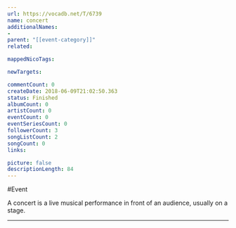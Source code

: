 ```yaml
---
url: https://vocadb.net/T/6739
name: concert
additionalNames: 
- 
parent: "[[event-category]]"
related:

mappedNicoTags:

newTargets:

commentCount: 0
createDate: 2018-06-09T21:02:50.363
status: Finished
albumCount: 0
artistCount: 0
eventCount: 0
eventSeriesCount: 0
followerCount: 3
songListCount: 2
songCount: 0
links: 

picture: false
descriptionLength: 84
---
```


#Event

A concert is a live musical performance in front of an audience, usually on a stage.

---

